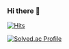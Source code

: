 ### Hi there 👋

[![Hits](https://hits.seeyoufarm.com/api/count/incr/badge.svg?url=https%3A%2F%2Fgithub.com%2Fharry7408&count_bg=%230FE7BF&title_bg=%230FC022&icon=&icon_color=%23DDD2D2&title=HITS&edge_flat=false)](https://hits.seeyoufarm.com)


[![Solved.ac Profile](http://mazassumnida.wtf/api/v2/generate_badge?boj=harry7408)](https://solved.ac/harry7408)

